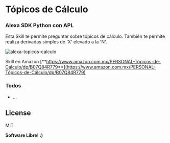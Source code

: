 # Tópicos de Cálculo
### Alexa SDK Python con APL


Esta Skill te permite preguntar sobre tópicos de cálculo. También te permite realiza derivadas simples de 'X' elevado a la 'N'.



![alexa-topicos-calculo](http://vakito.com/mti/assets/alexa-topicos-calculo.JPG)



Skill en Amazon
[**https://www.amazon.com.mx/PERSONAL-Tópicos-de-Cálculo/dp/B07Q84R779**](https://www.amazon.com.mx/PERSONAL-Tópicos-de-Cálculo/dp/B07Q84R779)


### Todos

 - ...

License
----

MIT



**Software Libre! :)**
